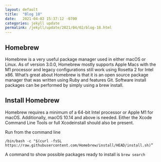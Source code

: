 ```yaml
---
layout: default
title:  "Blog 18"
date:   2021-04-02 15:37:12 -0700
categories: jekyll update
permalink: /jekyll/update/2021/04/02/blog-18.html
---
```


## Homebrew

Homebrew is a very useful package manager used in either macOS or Linux. As of version 3.0.0, Homebrew mostly supports Apple Macs with the M1 processor and legacy configurations still work using Rosetta 2 for Intel x86. What’s great about Homebrew is that it is an open source package manager that was written using Ruby and features Git. Software install packages can be performed by simply using a brew install.

## Install Homebrew

Homebrew requires a minimum of a 64-bit Intel processor or Apple M1 for macOS. Additionally, macOS 10.14 and above is needed. Either the Xcode Command Line Tools or full Xcodeinstall should also be present. 

Run from the command line

`/bin/bash -c "$(curl -fsSL https://raw.githubusercontent.com/Homebrew/install/HEAD/install.sh)”`

A command to show possible packages ready to install is `brew search`
